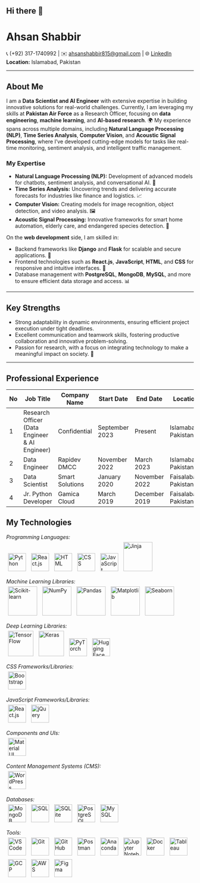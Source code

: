 ## Hi there 👋

# **Ahsan Shabbir**
📞 (+92) 317-1740992 | ✉️ ahsanshabbir815@gmail.com | 🌐 [LinkedIn](#)  
**Location:** Islamabad, Pakistan  

---

## **About Me**
I am a **Data Scientist and AI Engineer** with extensive expertise in building innovative solutions for real-world challenges. Currently, I am leveraging my skills at **Pakistan Air Force** as a Research Officer, focusing on **data engineering**, **machine learning**, and **AI-based research**. 🌍 My experience spans across multiple domains, including **Natural Language Processing (NLP)**, **Time Series Analysis**, **Computer Vision**, and **Acoustic Signal Processing**, where I’ve developed cutting-edge models for tasks like real-time monitoring, sentiment analysis, and intelligent traffic management.

### **My Expertise**
- **Natural Language Processing (NLP):** Development of advanced models for chatbots, sentiment analysis, and conversational AI. 🤖  
- **Time Series Analysis:** Uncovering trends and delivering accurate forecasts for industries like finance and logistics. 📈  
- **Computer Vision:** Creating models for image recognition, object detection, and video analysis. 🖼️  
- **Acoustic Signal Processing:** Innovative frameworks for smart home automation, elderly care, and endangered species detection. 🎵  

On the **web development** side, I am skilled in:
- Backend frameworks like **Django** and **Flask** for scalable and secure applications. 🔧  
- Frontend technologies such as **React.js**, **JavaScript**, **HTML**, and **CSS** for responsive and intuitive interfaces. 🎨  
- Database management with **PostgreSQL**, **MongoDB**, **MySQL**, and more to ensure efficient data storage and access. 📊  

---

## **Key Strengths**
- Strong adaptability in dynamic environments, ensuring efficient project execution under tight deadlines.  
- Excellent communication and teamwork skills, fostering productive collaboration and innovative problem-solving.  
- Passion for research, with a focus on integrating technology to make a meaningful impact on society. 🚀  

---

## **Professional Experience**

| No | Job Title                        | Company Name                      | Start Date        | End Date            | Location              |
|----|----------------------------------|-----------------------------------|-------------------|---------------------|-----------------------|
| 1  | Research Officer (Data Engineer & AI Engineer) | Confidential              | September 2023    | Present             | Islamabad, Pakistan   |
| 2  | Data Engineer                    | Rapidev DMCC                      | November 2022     | March 2023          | Islamabad, Pakistan   |
| 3  | Data Scientist                   | Smart Solutions                   | January 2020      | November 2022       | Faisalabad, Pakistan  |
| 4  | Jr. Python Developer             | Gamica Cloud                      | March 2019        | December 2019       | Faisalabad, Pakistan  |



## My Technologies

*Programming Languages:*  
<span style="display:inline-block; margin:5px;"><img src="https://img.icons8.com/color/48/000000/python--v1.png" width="48" alt="Python"/></span>
<span style="display:inline-block; margin:5px;"><img src="https://img.icons8.com/ultraviolet/40/000000/react.png" width="48" alt="React.js"/></span>
<span style="display:inline-block; margin:5px;"><img src="https://img.icons8.com/color/48/000000/html-5.png" width="48" alt="HTML"/></span>
<span style="display:inline-block; margin:5px;"><img src="https://img.icons8.com/color/48/000000/css3.png" width="48" alt="CSS"/></span>
<span style="display:inline-block; margin:5px;"><img src="https://img.icons8.com/color/48/000000/javascript--v1.png" width="48" alt="JavaScript"/></span>
<span style="display:inline-block; margin:5px;"><img src="https://jinja.palletsprojects.com/en/3.1.x/_images/jinja-logo.png" width="78" alt="Jinja"/></span>

*Machine Learning Libraries:*  
<span style="display:inline-block; margin:5px;"><img src="https://scikit-learn.org/stable/_static/scikit-learn-logo-small.png" width="78" alt="Scikit-learn"/></span>
<span style="display:inline-block; margin:5px;"><img src="https://numpy.org/images/logo.svg" width="78" alt="NumPy"/></span>
<span style="display:inline-block; margin:5px;"><img src="https://pandas.pydata.org/static/img/pandas.svg" width="78" alt="Pandas"/></span>
<span style="display:inline-block; margin:5px;"><img src="https://matplotlib.org/_static/logo_light.svg" width="78" alt="Matplotlib"/></span>
<span style="display:inline-block; margin:5px;"><img src="https://seaborn.pydata.org/_static/logo-wide-lightbg.svg" width="78" alt="Seaborn"/></span>

*Deep Learning Libraries:*  
<span style="display:inline-block; margin:5px;"><img src="https://www.gstatic.com/devrel-devsite/prod/v030bcccda96ffbfc45363010bea8ba52e77f80d8de5da28f6cb7329ed55ead3b/tensorflow/images/lockup.svg" width="68" alt="TensorFlow"/></span>
<span style="display:inline-block; margin:5px;"><img src="https://keras.io/img/logo.png" width="68" alt="Keras"/></span>
<span style="display:inline-block; margin:5px;"><img src="https://pytorch.org/assets/images/logo-icon.svg" width="48" alt="PyTorch"/></span>
<span style="display:inline-block; margin:5px;"><img src="https://huggingface.co/front/assets/huggingface_logo-noborder.svg" width="48" alt="Hugging Face"/></span>

*CSS Frameworks/Libraries:*  
<span style="display:inline-block; margin:5px;"><img src="https://img.icons8.com/color/48/000000/bootstrap.png" width="48" alt="Bootstrap"/></span>

*JavaScript Frameworks/Libraries:*  
<span style="display:inline-block; margin:5px;"><img src="https://img.icons8.com/ultraviolet/40/000000/react.png" width="48" alt="React.js"/></span>
<span style="display:inline-block; margin:5px;"><img src="https://img.icons8.com/ios/50/000000/jquery.png" width="48" alt="jQuery"/></span>

*Components and UIs:*  
<span style="display:inline-block; margin:5px;"><img src="https://img.icons8.com/color/48/000000/material-ui.png" width="48" alt="Material UI"/></span>

*Content Management Systems (CMS):*  
<span style="display:inline-block; margin:5px;"><img src="https://img.icons8.com/ios/50/000000/wordpress.png" width="48" alt="WordPress"/></span>

*Databases:*  
<span style="display:inline-block; margin:5px;"><img src="https://webimages.mongodb.com/_com_assets/cms/kuyjf3vea2hg34taa-horizontal_default_slate_blue.svg?auto=format%252Ccompress" width="48" alt="MongoDB"/></span>
<span style="display:inline-block; margin:5px;"><img src="https://img.icons8.com/ios/50/000000/sql.png" width="48" alt="SQL"/></span>
<span style="display:inline-block; margin:5px;"><img src="https://img.icons8.com/ios/50/000000/sqlite.png" width="48" alt="SQLite"/></span>
<span style="display:inline-block; margin:5px;"><img src="https://www.postgresql.org/media/img/about/press/elephant.png" width="48" alt="PostgreSQL"/></span>
<span style="display:inline-block; margin:5px;"><img src="https://img.icons8.com/ios/50/000000/mysql.png" width="48" alt="MySQL"/></span>

*Tools:*  
<span style="display:inline-block; margin:5px;"><img src="https://code.visualstudio.com/assets/images/code-stable.png" width="48" alt="VS Code"/></span>
<span style="display:inline-block; margin:5px;"><img src="https://img.icons8.com/ios/50/000000/git.png" width="48" alt="Git"/></span>
<span style="display:inline-block; margin:5px;"><img src="https://img.icons8.com/ios/50/000000/github.png" width="48" alt="GitHub"/></span>
<span style="display:inline-block; margin:5px;"><img src="https://voyager.postman.com/logo/postman-logo-icon-orange.svg" width="48" alt="Postman"/></span>
<span style="display:inline-block; margin:5px;"><img src="https://www.anaconda.com/wp-content/uploads/2022/12/anaconda_secondary_logo.svg" width="48" alt="Anaconda"/></span>
<span style="display:inline-block; margin:5px;"><img src="https://jupyter.org/assets/homepage/main-logo.svg" width="48" alt="Jupyter Notebook"/></span>
<span style="display:inline-block; margin:5px;"><img src="https://www.docker.com/wp-content/uploads/2023/08/logo-guide-logos-2.svg" width="48" alt="Docker"/></span>
<span style="display:inline-block; margin:5px;"><img src="https://help.tableau.com/current/pro/desktop/en-us/Resources/tableau-logo.png" width="48" alt="Tableau"/></span>
<span style="display:inline-block; margin:5px;"><img src="https://www.gstatic.com/devrel-devsite/prod/v0e0f589edd85502a40d78d7d0825db8ea5ef3b99ab4070381ee86977c9168730/cloud/images/cloud-logo.svg" width="48" alt="GCP"/></span>
<span style="display:inline-block; margin:5px;"><img src="https://img.icons8.com/ios/50/000000/aws.png" width="48" alt="AWS"/></span>
<span style="display:inline-block; margin:5px;"><img src="https://img.icons8.com/ios/50/000000/figma.png" width="48" alt="Figma"/></span>

